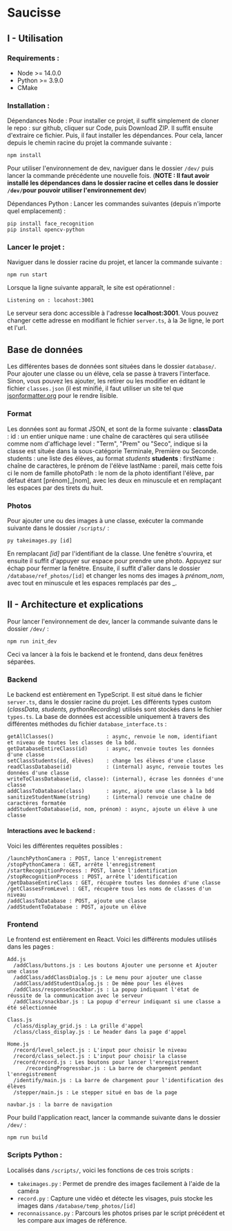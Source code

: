# Saucisse 
## I - Utilisation 
### Requirements : 
- Node >= 14.0.0 
- Python >= 3.9.0 
- CMake
### Installation : 
Dépendances Node : 
Pour installer ce projet, il suffit simplement de cloner le repo : sur github, cliquer sur Code, puis Download ZIP. Il suffit ensuite d'extraire ce fichier. Puis, il faut installer les dépendances. Pour cela, lancer depuis le chemin racine du projet la commande suivante : 

	npm install
Pour utiliser l'environnement de dev, naviguer dans le dossier `/dev/` puis lancer la commande précédente une nouvelle fois. (**NOTE : Il faut avoir installé les dépendances dans le dossier racine et celles dans le dossier `/dev/`pour pouvoir utiliser l'environnement dev**) 

Dépendances Python : 
Lancer les commandes suivantes (depuis n'importe quel emplacement) : 

	pip install face_recognition 
	pip install opencv-python 
### Lancer le projet : 
Naviguer dans le dossier racine du projet, et lancer la commande suivante : 

	npm run start 
Lorsque la ligne suivante apparaît, le site est opérationnel : 

	Listening on : locahost:3001 
Le serveur sera donc accessible à l'adresse **localhost:3001**. Vous pouvez changer cette adresse en modifiant le fichier `server.ts`, à la 3e ligne, le port et l'url. 
## Base de données 
Les différentes bases de données sont situées dans le dossier `database/`. Pour ajouter une classe ou un élève, cela se passe à travers l'interface. Sinon, vous pouvez les ajouter, les retirer ou les modifier en éditant le fichier `classes.json` (il est minifié, il faut utiliser un site tel que [jsonformatter.org](https://jsonformatter.org/json-pretty-print) pour le rendre lisible. 
### Format 
Les données sont au format JSON, et sont de la forme suivante :
**classData** : id : un entier unique name : une chaîne de caractères qui sera utilisée comme nom d'affichage level : "Term", "Prem" ou "Seco", indique si la classe est située dans la sous-catégorie Terminale, Première ou Seconde. students : une liste des élèves, au format _students_ 
**students** : firstName : chaîne de caractères, le prénom de l'élève lastName : pareil, mais cette fois ci le nom de famille photoPath : le nom de la photo identifiant l'élève, par défaut étant [prénom]_[nom], avec les deux en minuscule et en remplaçant les espaces par des tirets du huit. 
### Photos 
Pour ajouter une ou des images à une classe, exécuter la commande suivante dans le dossier `/scripts/` :

	py takeimages.py [id]
En remplacant _[id]_ par l'identifiant de la classe. Une fenêtre s'ouvrira, et ensuite il suffit d'appuyer sur espace pour prendre une photo. Appuyez sur échap pour fermer la fenêtre.
Ensuite, il suffit d'aller dans le dossier `/database/ref_photos/[id]` et changer les noms des images à *prénom_nom*, avec tout en minuscule et les espaces remplacés par des _.

## II - Architecture et explications
Pour lancer l'environnement de dev, lancer la commande suivante dans le dossier `/dev/` :

	npm run init_dev
Ceci va lancer à la fois le backend et le frontend, dans deux fenêtres séparées.
### Backend
Le backend est entièrement en TypeScript. Il est situé dans le fichier `server.ts`, dans le dossier racine du projet.
Les différents types custom (*classData, students, pythonRecording*) utilisés sont stockés dans le fichier `types.ts`. La base de données est accessible uniquement à travers des différentes méthodes du fichier `database_interface.ts` :

	getAllClasses() 				: async, renvoie le nom, identifiant et niveau de toutes les classes de la bdd.
	getDatabaseEntireClass(id) 		: async, renvoie toutes les données d'une classe
	setClassStudents(id, élèves) 	: change les élèves d'une classe
	readClassDatabase(id)		    : (internal) async, renvoie toutes les données d'une classe
	writeToClassDatabase(id, classe): (internal), écrase les données d'une classe
	addClassToDatabase(class) 		: async, ajoute une classe à la bdd
	sanitizeStudentName(string) 	: (internal) renvoie une chaîne de caractères formatée
	addStudentToDatabase(id, nom, prénom) : async, ajoute un élève à une classe

#### Interactions avec le backend :
Voici les différentes requêtes possibles :

	/launchPythonCamera : POST, lance l'enregistrement
	/stopPythonCamera : GET, arrête l'enregistrement
	/startRecognitionProcess : POST, lance l'identification
	/stopRecognitionProcess : POST, arrête l'identification
	/getDabaseEntireClass : GET, récupère toutes les données d'une classe
	/getClassesFromLevel : GET, récupère tous les noms de classes d'un niveau
	/addClassToDatabase : POST, ajoute une classe
	/addStudentToDatabase : POST, ajoute un élève

### Frontend
Le frontend est entièrement en React.
Voici les différents modules utilisés dans les pages :

	Add.js
	  /addClass/buttons.js : Les boutons Ajouter une personne et Ajouter une classe
	  /addClass/addClassDialog.js : Le menu pour ajouter une classe
	  /addClass/addStudentDialog.js : De même pour les élèves
	  /addClass/responseSnackbar.js : La popup indiquant l'état de réussite de la communication avec le serveur
	  /addClass/snackbar.js : La popup d'erreur indiquant si une classe a été sélectionnée

	Class.js
	  /class/display_grid.js : La grille d'appel
	  /class/class_display.js : Le header dans la page d'appel
	  
	Home.js
	  /record/level_select.js : L'input pour choisir le niveau
	  /record/class_select.js : L'input pour choisir la classe
	  /record/record.js : Les boutons pour lancer l'enregistrement
		  /recordingProgressbar.js : La barre de chargement pendant l'enregistrement
	  /identify/main.js : La barre de chargement pour l'identification des élèves
	  /stepper/main.js : Le stepper situé en bas de la page

	navbar.js : la barre de navigation

Pour build l'application react, lancer la commande suivante dans le dossier `/dev/` :
	
	npm run build

### Scripts Python :
Localisés dans `/scripts/`, voici les fonctions de ces trois scripts :

- `takeimages.py` : Permet de prendre des images facilement à l'aide de la caméra
- `record.py` : Capture une vidéo et détecte les visages, puis stocke les images dans `/database/temp_photos/[id]`
- `reconnaissance.py` : Parcours les photos prises par le script précédent et les compare aux images de référence.